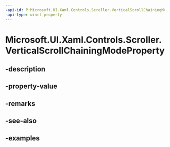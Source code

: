 ```yaml
---
-api-id: P:Microsoft.UI.Xaml.Controls.Scroller.VerticalScrollChainingModeProperty
-api-type: winrt property
---
```


<!-- Property syntax.
public DependencyProperty VerticalScrollChainingModeProperty { get; }
-->

# Microsoft.UI.Xaml.Controls.Scroller.VerticalScrollChainingModeProperty

## -description

## -property-value

## -remarks

## -see-also

## -examples

